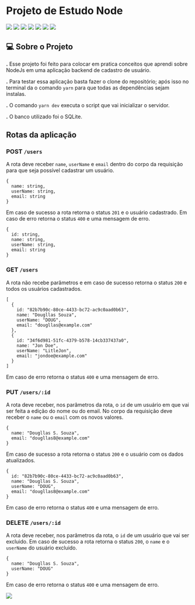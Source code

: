 # Projeto de Estudo Node

 ![](https://img.shields.io/badge/TypeScript-007ACC?style=for-the-badge&logo=typescript&logoColor=white) ![](https://img.shields.io/badge/Yarn-2C8EBB?style=for-the-badge&logo=yarn&logoColor=white) ![](https://img.shields.io/badge/Node.js-339933?style=for-the-badge&logo=nodedotjs&logoColor=white) ![](	https://img.shields.io/badge/SQLite-07405E?style=for-the-badge&logo=sqlite&logoColor=white) ![](https://img.shields.io/badge/prisma-1B222D?style=for-the-badge&logo=prisma&logoColor=white) ![](https://img.shields.io/badge/Insomnia-5849be?style=for-the-badge&logo=Insomnia&logoColor=white) ![](https://img.shields.io/badge/Express.js-000000?style=for-the-badge&logo=express&logoColor=white)

## 💻 Sobre o Projeto

**.**  Esse projeto foi feito para colocar em pratica conceitos que aprendi sobre NodeJs em uma aplicação backend de cadastro de usuário.

**.** Para testar essa aplicação basta fazer o clone do repositório; após isso no terminal da o comando `yarn` para que todas as dependências sejam instalas.

**.** O comando `yarn dev` executa o script que vai inicializar o servidor.

**.** O banco utilizado foi o SQLite. 

## Rotas da aplicação

### POST `/users`
A rota deve receber `name`, `userName` e `email` dentro do corpo da requisição para que seja possível cadastrar um usuário.
```
{
  name: string,
  userName: string,
  email: string
}
```
Em caso de sucesso a rota retorna o status `201` e o usuário cadastrado. Em caso de erro retorna o status `400` e uma mensagem de erro.
```
{
  id: string,
  name: string,
  userName: string,
  email: string
}
```

### GET `/users`

A rota não recebe parâmetros e em caso de sucesso retorna o status `200` e todos os usuários cadastrados.
```
[
  {
    id: "82b7b90c-80ce-4433-bc72-ac9c0aad0b63",
    name: "Dougllas Souza",
    userName: "DOUG",
    email: "dougllas@example.com"
  },
  {
    id: "34f6d981-51fc-4379-b578-14cb337437a0",
    name: "Jon Doe",
    userName: "LitleJon",
    email: "jondoe@example.com"
  }
]
```
Em caso de erro retorna o status `400` e uma mensagem de erro.
### PUT `/users/:id`

A rota deve receber, nos parâmetros da rota, o `id` de um usuário em que vai ser feita a edição do nome ou do email.
No corpo da requisição deve receber o `name` ou o `email` com os novos valores. 
```
{
  name: "Dougllas S. Souza",
  email: "dougllas8@example.com"
}
```
Em caso de sucesso a rota retorna o status `200` e o usuário com os dados atualizados.
```
{
  id: "82b7b90c-80ce-4433-bc72-ac9c0aad0b63",
  name: "Dougllas S. Souza",
  userName: "DOUG",
  email: "dougllas8@example.com"
}
```
Em caso de erro retorna o status `400` e uma mensagem de erro.

### DELETE `/users/:id`
A rota deve receber, nos parâmetros da rota, o `id` de um usuário que vai ser excluido.
Em caso de sucesso a rota retorna o status `200`, o `name` e o `userName` do usuário excluido.

```
{
  name: "Dougllas S. Souza",
  userName: "DOUG"
}
```
Em caso de erro retorna o status `400` e uma mensagem de erro.
   
![](img/.png)
